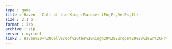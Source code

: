 ```yaml
---
type : game
title : Haven - Call of the King (Europe) (En,Fr,De,Es,It)
size : 2.1 G
format : iso
archive : zip
server : myrient
link2 : Haven%20-%20Call%20of%20the%20King%20%28Europe%29%20%28En%2CFr%2CDe%2CEs%2CIt%29
---
```

